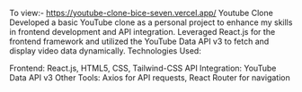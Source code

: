 To view:- https://youtube-clone-bice-seven.vercel.app/
Youtube Clone
Developed a basic YouTube clone as a personal project to enhance my skills in frontend development and API integration. Leveraged React.js for the frontend framework and utilized the YouTube Data API v3 to fetch and display video data dynamically.
Technologies Used:

Frontend: React.js, HTML5, CSS, Tailwind-CSS
API Integration: YouTube Data API v3
Other Tools: Axios for API requests, React Router for navigation
